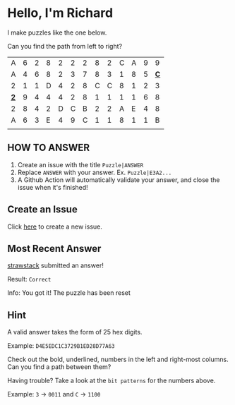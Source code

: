 # Hello, I'm Richard

I make puzzles like the one below. 

Can you find the path from left to right?

| | | | | | | | | | | | | |
|-|-|-|-|-|-|-|-|-|-|-|-|-|
|A|6|2|8|2|2|2|8|2|C|A|9|9|
|A|4|6|8|2|3|7|8|3|1|8|5|<ins>**C**</ins>|
|2|1|1|D|4|2|8|C|C|8|1|2|3|
|<ins>**2**</ins>|9|4|4|4|2|8|1|1|1|1|6|8|
|2|8|4|2|D|C|B|2|2|A|E|4|8|
|A|6|3|E|4|9|C|1|1|8|1|1|B|
| | | | | | | | | | | | | |


## HOW TO ANSWER

1. Create an issue with the title `Puzzle|ANSWER`
2. Replace `ANSWER` with your answer. Ex. `Puzzle|E3A2...`
3. A Github Action will automatically validate your answer, and close the issue when it's finished!

## Create an Issue

Click [here](https://github.com/strawstack/strawstack/issues/new) to create a new issue.

## Most Recent Answer

[strawstack](https://www.github.com/strawstack) submitted an answer!

Result: `Correct`

Info: You got it! The puzzle has been reset

## Hint

A valid answer takes the form of 25 hex digits. 

Example: `D4E5EDC1C3729B1ED28D77A63`

Check out the bold, underlined, numbers in the left and right-most columns. Can you find a path between them?

Having trouble? Take a look at the `bit patterns` for the numbers above.

Example: `3` -> `0011` and `C` -> `1100`
